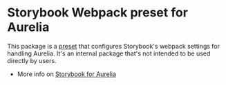 # Storybook Webpack preset for Aurelia

This package is a [preset](https://storybook.js.org/docs/aurelia/addons/writing-presets#presets-api) that configures Storybook's webpack settings for handling Aurelia.
It's an internal package that's not intended to be used directly by users.

- More info on [Storybook for Aurelia](https://storybook.js.org/docs/aurelia/get-started/introduction)
